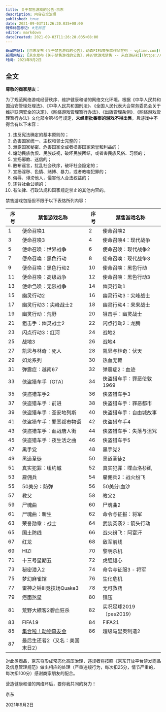 ```yaml
---
title: 关于禁售游戏的公告-京东
description: 内容安全治理
published: true
date: 2021-09-03T11:26:20.035+08:00
特殊标签标记: #无标签
editor: markdown
dateCreated: 2021-09-03T11:26:20.035+08:00
---
```


```YAML
新闻网址1: [京东发布《关于禁售游戏的公告》，动森FIFA等多款作品在列 - vgtime.com](https://web.archive.org/web/20210903152158/https://www.vgtime.com/topic/1134113.jhtml)
新闻网址2: [京东发布《关于禁售游戏的公告》，共87款游戏禁售 -- 来自游研社](https://web.archive.org/web/20210903152154/http://test.yystv.cn/n/952054)
时间: 2021年9月2日
```

## 全文

**尊敬的商家朋友：**

为了规范网络游戏经营秩序、维护健康和谐的网络文化环境。根据《中华人民共和国治安管理处理法》、《中华人民共和国刑法》、《全国人民代表大会常务委员会关于维护联网安全的决定》、《网络游戏管理暂行办法》、《出版管理条例》．《网络游戏管理暂行办法》文化部令第49号规定，**未经审批番案的游戏不得出售**，且游戏中不得含有以下末容：

1. 违反宪法确定的基本原则的；
2. 危害国家统一、主权和领士完整的；
3. 泄露国家秘密、危害国家全或者损害国家荣誉和利益的；
4. 煽动民族仇恨、民族歧视，破坏民族团结，或者害民族风俗、习惯的；
5. 宣扬邪教、迷信的；
6. 散布谣言，扰乱社会秩序，破坏社会隐定的；
7. 宣扬淫秽、色情、赌博、暴力，或者教唆犯罪的；
8. 侮辱、诽滂他人，侵害他人合法权益的；
9. 违背社会公德的；
10. 有法律、行政法规和国家规定禁止的其他内容的。

禁售游戏包括但不限于以下表恪所列内容：

| 序号 | 禁售游戏名称                   | 序号 | 禁售游戏名称             |
| ---- | ------------------------------ | ---- | ------------------------ |
| 1    | 便命召唤1                      | 2    | 使命召唤2                |
| 3    | 便命召唤3                      | 4    | 使命召唤4：现代战争      |
| 5    | 便命召唤：世界战争             | 6    | 使命召唤：现代战争2      |
| 7    | 便命召唤：黑色行动             | 8    | 使命召唤：现代战争3      |
| 9    | 便命召唤：黑色行动2            | 10   | 使命召唤：黑色行动       |
| 11   | 便命召唤：高级战争             | 12   | 使命召唤：黑色行动3      |
| 13   | 便命刍唤：无限战争             | 14   | 幽灵行动1                |
| 15   | 幽灵行动2                      | 16   | 幽灵行动3：尖峰战士      |
| 17   | 幽灵行动3：尖峰战士2           | 18   | 幽灵行动4：来来战士      |
| 19   | 幽灵行动：荒野                 | 20   | 狙击手：幽灵战士         |
| 21   | 狙击手：幽灵战士2              | 22   | 闪点行动2：龙腾          |
| 23   | 闪点行动3：红河                | 24   | 战地2                    |
| 25   | 战地3                          | 26   | 战地4                    |
| 27   | 凯恩与林奇：死人               | 28   | 凯恩与林奇：伏天         |
| 29   | 如龙系列                       | 30   | 热血无赖                 |
| 31   | 弹震症：越南67                 | 32   | 弹震症2：血迹            |
| 33   | 侠盗猎车手（GTA）              | 34   | 侠盗猎车手：罪恶伦敦1969 |
| 35   | 侠盗猎车手2                    | 36   | 侠盗猎车手3              |
| 37   | 侠盗猎车手：前进               | 38   | 侠盗猎车手：罪恶都市     |
| 39   | 侠盗猎车手：圣安地列斯         | 40   | 侠盗猎车手：自由城故事   |
| 41   | 侠盗猎车手：罪恶都市物语       | 42   | 侠盗猎车手4              |
| 43   | 侠盗猎车手：血战唐人街         | 44   | 侠盗猎车手：失落与沮咒   |
| 45   | 侠盗猎车手：夜生活之曲         | 46   | 侠盗猎车手5              |
| 47   | 黑手党                         | 48   | 黑手党2                  |
| 49   | 黑道圣徒                       | 50   | 黑道圣徒2                |
| 51   | 真实犯罪：纽约城               | 52   | 真实犯罪：喋血洛杉矶     |
| 53   | 雇佣兵                         | 54   | 雇佣兵2：战火纷飞        |
| 55   | 50美分：防弹                   | 56   | 50美分:血沙              |
| 57   | 教父                           | 58   | 教父2                    |
| 59   | 尸魂曲                         | 60   | 尸魂曲2                  |
| 61   | 尸魂曲：新生                   | 62   | 命令与征报：将军         |
| 63   | 荣誉勋章：战士                 | 64   | 武装突袭2：箭头行动      |
| 65   | 国土防线                       | 66   | 战火纷飞：阿富汗         |
| 67   | 红龙                           | 68   | 敌军前线                 |
| 69   | HIZI                           | 70   | 黎明杀机                 |
| 71   | 十三号星期五                   | 72   | 虎胆雄心                 |
| 73   | 秘密潜入2                      | 74   | 命令与征服3 - 将军       |
| 75   | 梦幻麻雀馆                     | 76   | 生化危机                 |
| 77   | 雷神之锤III竞技场Quake3        | 78   | 无可救药                 |
| 79   | 疤面煞星                       | 80   | 镇压                     |
| 81   | 荒野大縹客2碧血狂杀            | 82   | 实况足球2019（pes2019）  |
| 83   | FlFA19                         | 84   | FIFA21                   |
| 85   | [集合啦！动物森友会][ac]       | 86   | 超级马里奥制造2          |
| 87   | 最后生还者2（又名：美国末日2） |      |                          |

[ac]: /game/集合啦_动物森友会.md

对此类商品，京东将形成常态化高压治理，违规者将按照《京东开放平台禁发商品及信息管理规范》做出相应的处理（严重违规行为，每次扣25分，情节严重的，每次扣100分）感谢商家朋友的配合。

营造健康和谐的网络环后，要你我共同的努力！

京东

2021年9月2日
